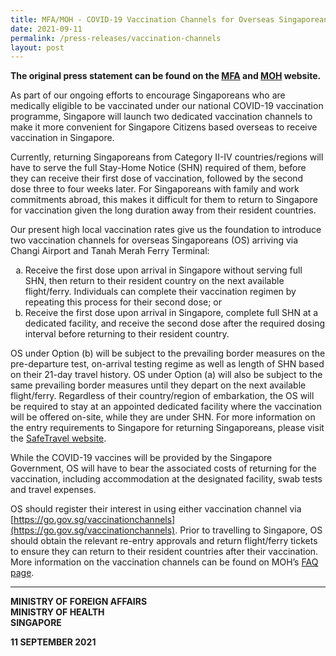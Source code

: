 ```yaml
---
title: MFA/MOH - COVID-19 Vaccination Channels for Overseas Singaporeans
date: 2021-09-11
permalink: /press-releases/vaccination-channels
layout: post
---
```

**The original press statement can be found on the [MFA](https://www.mfa.gov.sg/Newsroom/Press-Statements-Transcripts-and-Photos/2021/09/20210911-COVID-19-Vaccination-Channels-for-Overseas-Singaporeans) and [MOH](https://www.moh.gov.sg/news-highlights/details/covid-19-vaccination-channels-for-overseas-singaporeans_11Sep2021) website.**

As part of our ongoing efforts to encourage Singaporeans who are medically eligible to be vaccinated under our national COVID-19 vaccination programme, Singapore will launch two dedicated vaccination channels to make it more convenient for Singapore Citizens based overseas to receive vaccination in Singapore.

Currently, returning Singaporeans from Category II-IV countries/regions will have to serve the full Stay-Home Notice (SHN) required of them, before they can receive their first dose of vaccination, followed by the second dose three to four weeks later. For Singaporeans with family and work commitments abroad, this makes it difficult for them to return to Singapore for vaccination given the long duration away from their resident countries. 

Our present high local vaccination rates give us the foundation to introduce two vaccination channels for overseas Singaporeans (OS) arriving via Changi Airport and Tanah Merah Ferry Terminal:

<ul style="list-style-type:lower-alpha">
<li>Receive the first dose upon arrival in Singapore without serving full SHN, then return to their resident country on the next available flight/ferry. Individuals can complete their vaccination regimen by repeating this process for their second dose; or</li>

<li>Receive the first dose upon arrival in Singapore, complete full SHN at a dedicated facility, and receive the second dose after the required dosing interval before returning to their resident country.</li>
</ul>

OS under Option (b) will be subject to the prevailing border measures on the pre-departure test, on-arrival testing regime as well as length of SHN based on their 21-day travel history. OS under Option (a) will also be subject to the same prevailing border measures until they depart on the next available flight/ferry. Regardless of their country/region of embarkation, the OS will be required to stay at an appointed dedicated facility where the vaccination will be offered on-site, while they are under SHN. For more information on the entry requirements to Singapore for returning Singaporeans, please visit the [SafeTravel website](/sc-pr/overview).

While the COVID-19 vaccines will be provided by the Singapore Government, OS will have to bear the associated costs of returning for the vaccination, including accommodation at the designated facility, swab tests and travel expenses.

OS should register their interest in using either vaccination channel via [https://go.gov.sg/vaccinationchannels](https://go.gov.sg/vaccinationchannels). Prior to travelling to Singapore, OS should obtain the relevant re-entry approvals and return flight/ferry tickets to ensure they can return to their resident countries after their vaccination. More information on the vaccination channels can be found on MOH’s [FAQ page](https://www.moh.gov.sg/covid-19/vaccination/faqs---vaccination-channels-for-overseas-singaporeans).

---

**MINISTRY OF FOREIGN AFFAIRS**<br/>
**MINISTRY OF HEALTH**<br/>
**SINGAPORE**

**11 SEPTEMBER 2021**